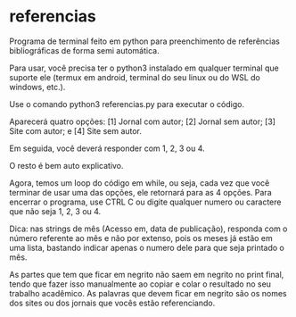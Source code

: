 # referencias
Programa de terminal feito em python para preenchimento de referências bibliográficas de forma semi automática.

Para usar, você precisa ter o python3 instalado em qualquer terminal que suporte ele (termux em android, terminal do seu linux ou do WSL do windows, etc.).

Use o comando python3 referencias.py para executar o código.

Aparecerá quatro opções: [1] Jornal com autor; [2] Jornal sem autor; [3] Site com autor; e [4] Site sem autor.

Em seguida, você deverá responder com 1, 2, 3 ou 4.

O resto é bem auto explicativo.

Agora, temos um loop do código em while, ou seja, cada vez que você terminar de usar uma das opções, ele retornará para as 4 opções. Para encerrar o programa, use CTRL C ou digite qualquer numero ou caractere que não seja 1, 2, 3 ou 4.

Dica: nas strings de mês (Acesso em, data de publicação), responda com o número referente ao mês e não por extenso, pois os meses já estão em uma lista, bastando indicar apenas o numero dele para que seja printado o mês.

As partes que tem que ficar em negrito não saem em negrito no print final, tendo que fazer isso manualmente ao copiar e colar o resultado no seu trabalho acadêmico. As palavras que devem ficar em negrito são os nomes dos sites ou dos jornais que vocês estão referenciando.
